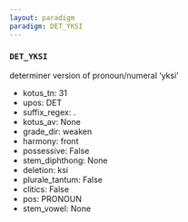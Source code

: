 ```yaml
---
layout: paradigm
paradigm: DET_YKSI
---
```

### ` DET_YKSI `

determiner version of pronoun/numeral ‘yksi’
* kotus_tn: 31
* upos: DET
* suffix_regex: .
* kotus_av: None
* grade_dir: weaken
* harmony: front
* possessive: False
* stem_diphthong: None
* deletion: ksi
* plurale_tantum: False
* clitics: False
* pos: PRONOUN
* stem_vowel: None
